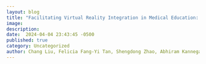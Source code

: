 ```yaml
---
layout: blog
title: "Facilitating Virtual Reality Integration in Medical Education: A Case Study of Acceptability and Learning Impact in Childbirth Delivery Training"
image: 
description: 
date:  2024-04-04 23:43:45 -0500
published: true
category: Uncategorized
author: Chang Liu, Felicia Fang-Yi Tan, Shengdong Zhao, Abhiram Kanneganti, Gosavi Arundhati tushar, Eng Tat Khoo
---
```



